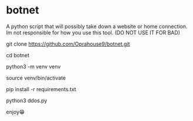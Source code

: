# botnet
A python script that will possibly take down a website or home connection. Im not responsible for how you use this tool. (DO NOT USE IT FOR BAD)


git clone https://github.com/Oprahouse9/botnet.git

cd botnet 

python3 -m venv venv

source venv/bin/activate 

pip install -r requirements.txt 

python3 ddos.py


enjoy😁
